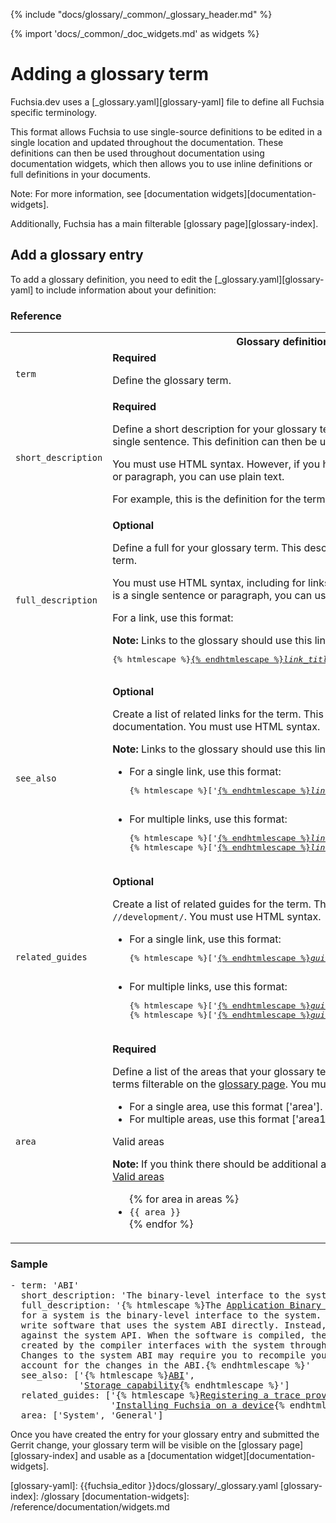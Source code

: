 {% include "docs/glossary/_common/_glossary_header.md" %}

{% import 'docs/_common/_doc_widgets.md' as widgets %}

# Adding a glossary term

Fuchsia.dev uses a [_glossary.yaml][glossary-yaml] file to define all Fuchsia
specific terminology.

This format allows Fuchsia to use single-source definitions to be edited in
a single location and updated throughout the documentation. These definitions
can then be used throughout documentation using documentation widgets, which
then allows you to use inline definitions or full definitions in your documents.

Note: For more information, see [documentation widgets][documentation-widgets].

Additionally, Fuchsia has a main filterable [glossary page][glossary-index].

## Add a glossary entry

To add a glossary definition, you need to edit the
[_glossary.yaml][glossary-yaml] to include information about your definition:

<div>
<devsite-selector>
  <section>
    <h3>Reference</h3>
    <table class="responsive">
      <tbody>
        <tr>
          <th colspan=2>Glossary definition</th>
        </tr>
        <tr>
          <td><code>term</code></td><td><b>Required</b>
            <p>
              Define the glossary term.
            </p>
          </td>
        </tr>
        <tr>
          <td><code>short_description</code></td><td><b>Required</b>
            <p>
              Define a short description for your glossary term. This definition
              must be short, preferably a single sentence. This definition can
              then be used to have definitions as hover-over text.
            </p>
            <p>
              You must use HTML syntax. However, if you have a simple definition
              that is a single sentence or paragraph, you can use plain text.
            </p>
            <p>
              For example, this is the definition for the term
              {{ widgets.glossary_simple ('ABI') }}.
            </p>
          </td>
        </tr>
        <tr>
          <td><code>full_description</code></td><td><b>Optional</b>
            <p>
              Define a full for your glossary term. This description should be
              complete and fully explain the term.
            </p>
            <p>
              You must use HTML syntax, including for links.
              However, if you have a simple definition
              that is a single sentence or paragraph, you can use plain text.
            </p>
            <p>For a link, use this format:</p>
            <aside class="note">
            <b>Note:</b> Links to the glossary should use this link location format, <code>/glossary/README.md#<var>term</var></code>.
            </aside>
               <pre class="prettyprint">
{% htmlescape %}<a href="{% endhtmlescape %}<var>link_location</var>{% htmlescape %}">{% endhtmlescape %}<var>link_title</var>{% htmlescape %}</a>{% endhtmlescape %}
               </pre>
          </td>
        </tr>
        <tr>
          <td><code>see_also</code></td><td><b>Optional</b>
            <p>
              Create a list of related links for the term. This can be links
              to other terms or related documentation. You must use HTML syntax.
            </p>
            <aside class="note">
            <b>Note:</b> Links to the glossary should use this link location format, <code>/glossary/README.md#<var>term</var></code>.
            </aside>
            <ul>
              <li>For a single link, use this format:
                <pre class="prettyprint">
{% htmlescape %}['<a href="{% endhtmlescape %}<var>link_location</var>{% htmlescape %}">{% endhtmlescape %}<var>link_title</var>{% htmlescape %}</a>']{% endhtmlescape %}
               </pre>
              </li>
              <li>For multiple links, use this format:
                 <pre class="prettyprint">
{% htmlescape %}['<a href="{% endhtmlescape %}<var>link_location</var>{% htmlescape %}">{% endhtmlescape %}<var>link_title</var>{% htmlescape %}</a>'{% endhtmlescape %},
{% htmlescape %}['<a href="{% endhtmlescape %}<var>link_location2</var>{% htmlescape %}">{% endhtmlescape %}<var>link_title2</var>{% htmlescape %}</a>']{% endhtmlescape %}
                 </pre>
              </li>
            </ul>
          </td>
        </tr>
        <tr>
          <td><code>related_guides</code></td><td><b>Optional</b>
            <p>
              Create a list of related guides for the term. This should
              only be links to guides located in <code>//development/</code>. You must
              use HTML syntax.
            </p>
            <ul>
              <li>For a single link, use this format:
               <pre class="prettyprint">
{% htmlescape %}['<a href="{% endhtmlescape %}<var>guide_location</var>{% htmlescape %}">{% endhtmlescape %}<var>guide_title</var>{% htmlescape %}</a>']{% endhtmlescape %}
               </pre>
              </li>
              <li>For multiple links, use this format:
                  <pre class="prettyprint">
{% htmlescape %}['<a href="{% endhtmlescape %}<var>guide_location</var>{% htmlescape %}">{% endhtmlescape %}<var>guide_title</var>{% htmlescape %}</a>'{% endhtmlescape %},
{% htmlescape %}['<a href="{% endhtmlescape %}<var>guide_location2</var>{% htmlescape %}">{% endhtmlescape %}<var>guide_title2</var>{% htmlescape %}</a>']{% endhtmlescape %}
                 </pre>
              </li>
            </ul>
          </td>
        </tr>
        <tr>
          <td><code>area</code></td><td><b>Required</b>
            <p>
              Define a list of the areas that your glossary term pertains to.
              These areas make the glossary terms filterable on the
              <a href="/glossary">glossary page</a>.
              You must use HTML syntax.
            </p>
            <ul>
              <li>For a single area, use this format ['area'].</li>
              <li>For multiple areas, use this format ['area1', ...]</li>
            </ul>
            <devsite-expandable>
              <p>Valid areas</p>
              <a name="valid-areas"></a>
              <aside class="note"><b>Note:</b> If you think there should be additional
                areas, <a class="external" href="{{ fuchsia_editor }}{{ areas_yaml_file }}">suggest a new area.</a></aside>
              <a href="#valid-areas" class="expand-control once">Valid areas</a>
              <ul>
                {% for area in areas %}
                <li><code>{{ area }}</code></li>
                {% endfor %}
               </ul>
            </devsite-expandable>
          </td>
        </tr>
  </tbody>
</table>
</section>
  <section>
    <h3>Sample</h3>
<pre class="devsite-click-to-copy">
- term: 'ABI'
  short_description: 'The binary-level interface to the system.'
  full_description: '{% htmlescape %}The <a href="/concepts/packages/system.md">Application Binary Interface</a> (ABI)
  for a system is the binary-level interface to the system. Typically you don''t
  write software that uses the system ABI directly. Instead, you write software
  against the system API. When the software is compiled, the binary artifact
  created by the compiler interfaces with the system through the ABI.
  Changes to the system ABI may require you to recompile your source code to
  account for the changes in the ABI.{% endhtmlescape %}'
  see_also: ['{% htmlescape %}<a href="/glossary#ABI">ABI</a>',
             '<a href="/glossary#storage-capability">Storage capability</a>{% endhtmlescape %}']
  related_guides: ['{% htmlescape %}<a href="/development/tracing/tutorial/registering-a-trace-provider.md">Registering a trace provider</a>',
                   '<a href="/development/hardware/paving.md">Installing Fuchsia on a device</a>{% endhtmlescape %}']
  area: ['System', 'General']
</pre>
  </section>
</devsite-selector>
</div>

Once you have created the entry for your glossary entry and submitted the Gerrit
change, your glossary term will be visible on the [glossary page][glossary-index]
and usable as a [documentation widget][documentation-widgets].

<!-- xrefs -->

[glossary-yaml]: {{fuchsia_editor }}docs/glossary/_glossary.yaml
[glossary-index]: /glossary
[documentation-widgets]: /reference/documentation/widgets.md



